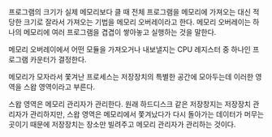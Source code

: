 프로그램의 크기가 실제 메모리보다 클 때 전체 프로그램을 메모리에 가져오는 대신 적당한 크기로 잘라서 가져오는 기법을 메모리 오버레이라고 한다. 메모리 오버레이는 하나의 메모리에 여러 프로그램을 겹겹이 쌓아놓고 실행하는 것을 말한다.

메모리 오버레이에서 어떤 모듈을 가져오거나 내보낼지는 CPU 레지스터 중 하나인 프로그램 카운터가 결정한다. 

메모리가 모자라서 쫓겨난 프로세스는 저장장치의 특별한 공간에 모아두는데 이러한 영역을 스왑 영역이라고 부른다. 

스왑 영역은 메모리 관리자가 관리한다. 원래 하드디스크 같은 저장창지는 저장장치 관리자가 관리하지만, 스왑 영역은 메모리에서 쫓겨났다가 다시 돌아가는 데이터가 머무는 곳이기 때문에 저장장치는 장소만 빌려주고 메모리 관리자가 관리하는 것이다.
